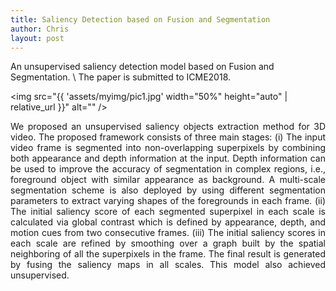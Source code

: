 ```yaml
---
title: Saliency Detection based on Fusion and Segmentation
author: Chris
layout: post
---
```


An unsupervised saliency detection model based on Fusion and Segmentation. \\ 
The paper is submitted to ICME2018.


<span class="image left"><img src="{{ 'assets/myimg/pic1.jpg' width="50%" height="auto"  | relative_url }}" alt="" /></span>

<p style="text-align:justify">
We proposed an unsupervised saliency objects extraction method for 3D video. The proposed framework consists of three main stages: (i) The input video frame is segmented into non-overlapping superpixels by combining both appearance and depth information at the input. Depth information can be used to improve the accuracy of segmentation in complex regions, i.e., foreground object with similar appearance as background. A multi-scale segmentation scheme is also deployed by using different segmentation parameters to extract varying shapes of the foregrounds in each frame. (ii) The initial saliency score of each segmented superpixel in each scale is calculated via global contrast which is defined by appearance, depth, and motion cues from two consecutive frames. (iii) The initial saliency scores in each scale are refined by smoothing over a graph built by the spatial neighboring of all the superpixels in the frame. The final result is generated by fusing the saliency maps in all scales. This model also achieved unsupervised.
</p>
